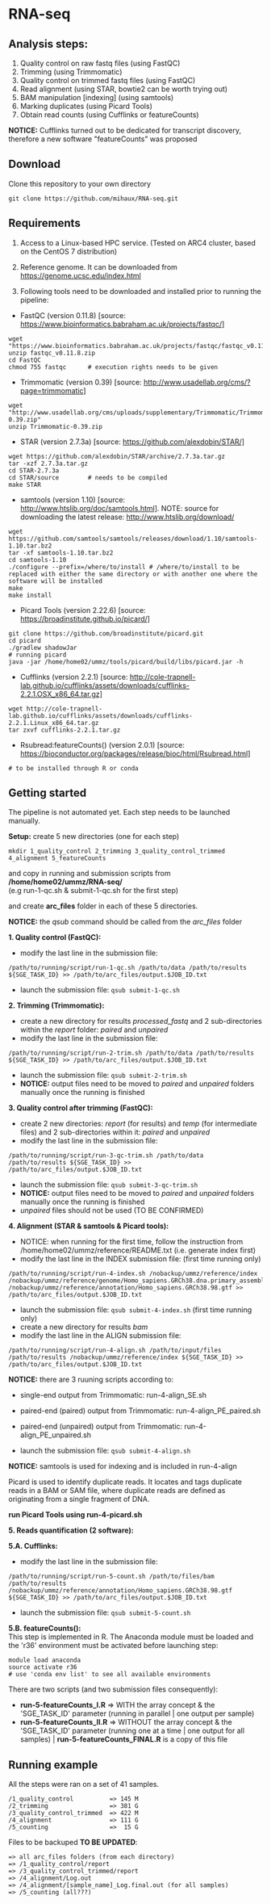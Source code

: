 # RNA-seq

## Analysis steps:

1) Quality control on raw fastq files (using FastQC)
2) Trimming (using Trimmomatic)
3) Quality control on trimmed fastq files (using FastQC)
4) Read alignment (using STAR, bowtie2 can be worth trying out)
5) BAM manipulation [indexing] (using samtools)
6) Marking duplicates (using Picard Tools) 
7) Obtain read counts (using Cufflinks or featureCounts)

**NOTICE:** Cufflinks turned out to be dedicated for transcript discovery, therefore a new software "featureCounts" was proposed

## Download

Clone this repository to your own directory

```
git clone https://github.com/mihaux/RNA-seq.git
```

## Requirements

1) Access to a Linux-based HPC service. (Tested on ARC4 cluster, based on the CentOS 7 distribution)

2) Reference genome. It can be downloaded from https://genome.ucsc.edu/index.html

3) Following tools need to be downloaded and installed prior to running the pipeline:

- FastQC (version 0.11.8) [source: https://www.bioinformatics.babraham.ac.uk/projects/fastqc/]

```
wget "https://www.bioinformatics.babraham.ac.uk/projects/fastqc/fastqc_v0.11.8.zip"
unzip fastqc_v0.11.8.zip
cd FastQC
chmod 755 fastqc      # execution rights needs to be given
```

- Trimmomatic (version 0.39) [source: http://www.usadellab.org/cms/?page=trimmomatic]

```
wget "http://www.usadellab.org/cms/uploads/supplementary/Trimmomatic/Trimmomatic-0.39.zip"
unzip Trimmomatic-0.39.zip
```

- STAR (version 2.7.3a) [source: https://github.com/alexdobin/STAR/]

```
wget https://github.com/alexdobin/STAR/archive/2.7.3a.tar.gz
tar -xzf 2.7.3a.tar.gz
cd STAR-2.7.3a
cd STAR/source        # needs to be compiled
make STAR
```

- samtools (version 1.10) [source: http://www.htslib.org/doc/samtools.html]. 
NOTE: source for downloading the latest release: http://www.htslib.org/download/

```
wget https://github.com/samtools/samtools/releases/download/1.10/samtools-1.10.tar.bz2
tar -xf samtools-1.10.tar.bz2
cd samtools-1.10
./configure --prefix=/where/to/install # /where/to/install to be replaced with either the same directory or with another one where the software will be installed 
make
make install
```
  
- Picard Tools (version 2.22.6) [source: https://broadinstitute.github.io/picard/]

```
git clone https://github.com/broadinstitute/picard.git
cd picard
./gradlew shadowJar
# running picard
java -jar /home/home02/ummz/tools/picard/build/libs/picard.jar -h 
```

- Cufflinks (version 2.2.1) [source: http://cole-trapnell-lab.github.io/cufflinks/assets/downloads/cufflinks-2.2.1.OSX_x86_64.tar.gz]

```
wget http://cole-trapnell-lab.github.io/cufflinks/assets/downloads/cufflinks-2.2.1.Linux_x86_64.tar.gz
tar zxvf cufflinks-2.2.1.tar.gz
```

- Rsubread:featureCounts() (version 2.0.1) [source: https://bioconductor.org/packages/release/bioc/html/Rsubread.html]

```
# to be installed through R or conda
```

## Getting started

The pipeline is not automated yet. Each step needs to be launched manually. 

**Setup:** create 5 new directories (one for each step)
```
mkdir 1_quality_control 2_trimming 3_quality_control_trimmed 4_alignment 5_featureCounts
```
and copy in running and submission scripts from **/home/home02/ummz/RNA-seq/**  
(e.g run-1-qc.sh & submit-1-qc.sh for the first step)   

and create **arc_files** folder in each of these 5 directories.  

**NOTICE:** the *qsub* command should be called from the *arc_files* folder

**1. Quality control (FastQC):**  
  * modify the last line in the submission file: 
```
/path/to/running/script/run-1-qc.sh /path/to/data /path/to/results ${SGE_TASK_ID} >> /path/to/arc_files/output.$JOB_ID.txt
```
  * launch the submission file: `qsub submit-1-qc.sh`
  
**2. Trimming (Trimmomatic):**
 * create a new directory for results *processed_fastq* and 2 sub-directories within the *report* folder: *paired* and *unpaired*
 * modify the last line in the submission file:
```
/path/to/running/script/run-2-trim.sh /path/to/data /path/to/results ${SGE_TASK_ID} >> /path/to/arc_files/output.$JOB_ID.txt
```
  * launch the submission file: `qsub submit-2-trim.sh`
  * **NOTICE:** output files need to be moved to *paired* and *unpaired* folders manually once the running is finished
  
**3. Quality control after trimming (FastQC):**
  * create 2 new directories: *report* (for results) and *temp* (for intermediate files) and 2 sub-directories within it: *paired* and *unpaired*
  * modify the last line in the submission file: 
```
/path/to/running/script/run-3-qc-trim.sh /path/to/data /path/to/results ${SGE_TASK_ID} >> /path/to/arc_files/output.$JOB_ID.txt
```
  * launch the submission file: `qsub submit-3-qc-trim.sh`
  * **NOTICE:** output files need to be moved to *paired* and *unpaired* folders manually once the running is finished
  * *unpaired* files should not be used (TO BE CONFIRMED)
  
**4. Alignment (STAR & samtools & Picard tools):**
 * NOTICE: when running for the first time, follow the instruction from /home/home02/ummz/reference/README.txt (i.e. generate index first) 
 * modify the last line in the INDEX submission file: (first time running only) 
```
/path/to/running/script/run-4-index.sh /nobackup/ummz/reference/index /nobackup/ummz/reference/genome/Homo_sapiens.GRCh38.dna.primary_assembly.fa /nobackup/ummz/reference/annotation/Homo_sapiens.GRCh38.98.gtf >> /path/to/arc_files/output.$JOB_ID.txt
```
 * launch the submission file: `qsub submit-4-index.sh` (first time running only) 
 * create a new directory for results *bam*
 * modify the last line in the ALIGN submission file: 
```
/path/to/running/script/run-4-align.sh /path/to/input/files /path/to/results /nobackup/ummz/reference/index ${SGE_TASK_ID} >> /path/to/arc_files/output.$JOB_ID.txt
```
**NOTICE:** there are 3 ruuning scripts according to: 
 * single-end output from Trimmomatic: run-4-align_SE.sh 
 * paired-end (paired) output from Trimmomatic: run-4-align_PE_paired.sh
 * paired-end (unpaired) output from Trimmomatic: run-4-align_PE_unpaired.sh

 * launch the submission file: `qsub submit-4-align.sh`
 
**NOTICE:** samtools is used for indexing and is included in run-4-align

Picard is used to identify duplicate reads. It locates and tags duplicate reads in a BAM or SAM file, where duplicate reads are defined as originating from a single fragment of DNA.

**run Picard Tools using run-4-picard.sh**

**5. Reads quantification (2 software):**

**5.A. Cufflinks:**
 * modify the last line in the submission file:
 ```
/path/to/running/script/run-5-count.sh /path/to/files/bam /path/to/results /nobackup/ummz/reference/annotation/Homo_sapiens.GRCh38.98.gtf ${SGE_TASK_ID} >> /path/to/arc_files/output.$JOB_ID.txt
```
 * launch the submission file: `qsub submit-5-count.sh`

**5.B. featureCounts():**  
This step is implemented in R. The Anaconda module must be loaded and the 'r36' environment must be activated before launching step:
```
module load anaconda
source activate r36
# use 'conda env list' to see all available environments
```
There are two scripts (and two submission files consequently):
 * **run-5-featureCounts_I.R** => WITH the array concept & the 'SGE_TASK_ID' parameter (running in parallel | one output per sample)
 * **run-5-featureCounts_II.R**	=> WITHOUT the array concept & the 'SGE_TASK_ID' parameter (running one at a time | one output for all samples) | **run-5-featureCounts_FINAL.R** is a copy of this file


## Running example 
All the steps were ran on a set of 41 samples.

```
/1_quality_control          => 145 M
/2_trimming                 => 381 G
/3_quality_control_trimmed  => 422 M
/4_alignment                => 111 G
/5_counting                 =>  15 G
```

Files to be backuped **TO BE UPDATED**:

```
=> all arc_files folders (from each directory)
=> /1_quality_control/report
=> /3_quality_control_trimmed/report
=> /4_alignment/Log.out
=> /4_alignment/[sample_name]_Log.final.out (for all samples)
=> /5_counting (all???)
```
